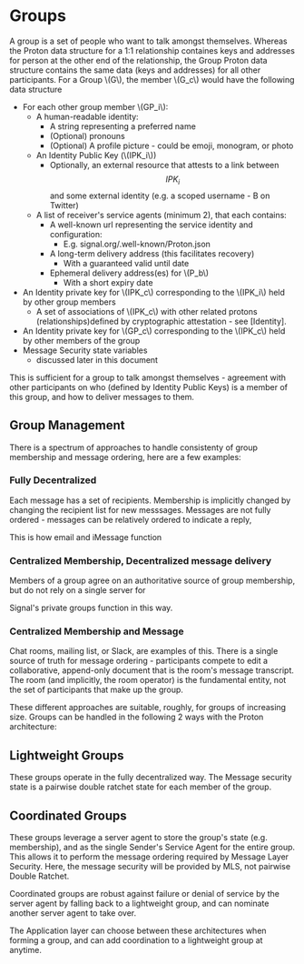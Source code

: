 # Groups

A group is a set of people who want to talk amongst themselves. Whereas the Proton data structure for a 1:1 relationship containes keys and addresses for person at the other end of the relationship, the Group Proton data structure contains the same data (keys and addresses) for all other participants. For a Group \\(G\\), the member \\(G_c\\) would have the following data structure

- For each other group member \\(GP_i\\):
	 - A human-readable identity:
		- A string representing a preferred name
		* (Optional) pronouns
		* (Optional) A profile picture - could be emoji, monogram, or photo
	- An Identity Public Key (\\(IPK_i\\))
		* Optionally, an external resource that attests to a link between $$IPK_i$$ and some external identity (e.g. a scoped username - B on Twitter)
	- A list of receiver's service agents (minimum 2), that each contains:
		- A well-known url representing the service identity and configuration:
			-  E.g. signal.org/.well-known/Proton.json
		- A long-term delivery address (this facilitates recovery)
			- With a guaranteed valid until date
  		- Ephemeral delivery address(es) for \\(P_b\\)
		    - With a short expiry date
- An Identity private key for \\(IPK_c\\) corresponding to the \\(IPK_i\\) held by other group members
  - A set of associations of \\(IPK_c\\) with other related protons (relationships)defined by cryptographic attestation - see [Identity].
- An Identity private key for \\(GP_c\\) corresponding to the \\(IPK_c\\) held by other members of the group
- Message Security state variables
	- discussed later in this document

This is sufficient for a group to talk amongst themselves - agreement with other participants on who (defined by Identity Public Keys) is a member of this group, and how to deliver messages to them. 


## Group Management
There is a spectrum of approaches to handle consistenty of group membership and message ordering, here are a few examples:

### Fully Decentralized
Each message has a set of recipients. Membership is implicitly changed by changing the recipient list for new messsages. Messages are not fully ordered - messages can be relatively ordered to indicate a reply, 

This is how email and iMessage function

### Centralized Membership, Decentralized message delivery
Members of a group agree on an authoritative source of group membership, but do not rely on a single server for 

Signal's private groups function in this way. 

### Centralized Membership and Message
Chat rooms, mailing list, or Slack, are examples of this. There is a single source of truth for message ordering - participants compete to edit a collaborative, append-only document that is the room's message transcript. The room (and implicitly, the room operator) is the fundamental entity, not the set of participants that make up the group.

These different approaches are suitable, roughly, for groups of increasing size. Groups can be handled in the following 2 ways with the Proton architecture:
## Lightweight Groups
These groups operate in the fully decentralized way. The Message security state is a pairwise double ratchet state for each member of the group.

## Coordinated Groups
These groups leverage a server agent to store the group's state (e.g. membership), and as the single Sender's Service Agent for the entire group. This allows it to perform the message ordering required by Message Layer Security. Here, the message security will be provided by MLS, not pairwise Double Ratchet.

Coordinated groups are robust against failure or denial of service by the server agent by falling back to a lightweight group, and can nominate another server agent to take over. 


The Application layer can choose between these architectures when forming a group, and can add coordination to a lightweight group at anytime. 